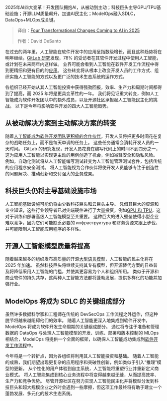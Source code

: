 
<!--
title: 2025年人工智能领域即将发生的四大变革
cover: https://cdn.thenewstack.io/media/2025/03/6997b47d-ai.jpg
summary: 2025年AI四大变革！开发团队拥抱AI，从被动到主动；科技巨头主导GPU/TPU基础设施；开源LLM质量飙升，加速AI民主化；ModelOps融入SDLC，DataOps+MLOps成关键。
-->

2025年AI四大变革！开发团队拥抱AI，从被动到主动；科技巨头主导GPU/TPU基础设施；开源LLM质量飙升，加速AI民主化；ModelOps融入SDLC，DataOps+MLOps成关键。

> 译自：[Four Transformational Changes Coming to AI in 2025](https://thenewstack.io/four-transformational-changes-coming-to-ai-in-2025/)
> 
> 作者：David DeSanto

在过去的两年里，人工智能在软件开发中的应用呈指数级增长，而且这种趋势将在明年继续。[GitLab 研究](https://learn.gitlab.com/devsecops-survey-2024/?utm_medium=sponsorship&utm_source=thenewstack&utm_campaign=eg_amer_comm_x_x_en_2025_predictions)发现，78% 的受访者在其软件开发过程中使用人工智能，或计划在未来两年内这样做。 业界可能会看到人工智能在软件开发工作流程中得到更精细和更有目的的[应用](https://thenewstack.io/ai/)。 这些转变将从根本上改变开发人员的工作方式、组织实施人工智能的方式以及更广泛的技术生态系统的运作方式。

各组织已经开始从其人工智能投资中获得强劲回报，效率、生产力和周期时间都得到了提高，而 2025 年将是更具变革性的一年。 我们将见证重大转变，例如人工智能成为软件开发团队中的额外成员，以及开源社区承担起人工智能民主化的挑战。 以下是今年将影响软件开发的四大人工智能趋势。

## 从被动解决方案到主动解决方案的转变

随着[人工智能成为软件开发团队更积极的合作伙伴](https://thenewstack.io/ai-engineering/)，开发人员将把更多时间花在复杂的战略任务上，而不是每天单调的任务上。 这些任务通常会消耗开发人员的一天时间。 GitLab 的研究发现，开发人员花费在编写代码上的时间不到四分之一，这为应用人工智能以实现更主动的用例创造了机会，例如减轻安全和隐私风险。 例如，自动化测试将从人工智能编写测试转变为人工智能管理测试套件，包括传统的应用程序安全测试。 将人工智能视为合作伙伴将使开发人员能够专注于创造性的问题解决、推动创新和交付强大的业务成果。

## 科技巨头仍将主导基础设施市场

人工智能基础设施可能仍将由少数科技巨头和云巨头主导。 凭借其巨大的资源和专业知识，这些行业领导者已对尖端硬件进行了大量投资，例如[GPU 和 TPU](https://thenewstack.io/how-the-google-coral-edge-platform-brings-the-power-of-ai-to-devices/)，这对于训练和部署高级人工智能模型至关重要。 这种巨大的进入壁垒使得小型企业难以竞争，因为它们可能缺乏必要的 инфраструктура 和财务资源来跟上步伐，并可能限制人工智能应用程序的多样性。

## 开源人工智能模型质量将提高

随着越来越多的组织发布高质量的开源[大型语言模型](https://roadmap.sh/guides/introduction-to-llms)，人工智能的民主化将在 2025 年加速。 虽然科技巨头将继续支持其专有模型，但开源替代方案的日益普及将降低采用人工智能的门槛，并使其更容易为个人和组织所用。 类似于开源和商业软件的持久共存，这两种人工智能方法都将蓬勃发展，提供多样化的功能并加强行业。

## ModelOps 将成为 SDLC 的关键组成部分

虽然许多数据科学家和工程师在传统的 DevSecOps 工作流程之外运作，但这种脱节将越来越阻碍他们的效率。 随着人工智能更深入地集成到软件开发中，ModelOps 将成为软件开发生命周期的关键组成部分。 通过将专注于准备和管理数据的 DataOps 与处理人工智能模型的开发、训练、部署和版本控制的 MLOps 相结合，ModelOps 将提供一个全面的框架，以确保人工智能成功集成到[软件开发工作流程](https://thenewstack.io/using-cursor-ai-as-part-of-your-development-workflow/)中。

今年将是一个转折点，因为各组织将利用其人工智能投资和基础。 随着人工智能的成熟，我们期望出现更复杂的应用程序和突破性创新，例如类似于引入“推理”模型的更新。 从个性化的用户体验到自主系统，人工智能将重塑行业并重新定义商业模式。 将人工智能集成到核心业务流程中将变得越来越无缝，从而提高效率、生产力和竞争优势。 尽管开源社区在努力实现人工智能民主化并将模型分发到科技巨头和超大规模企业之外时会遇到一些摩擦，但这项工作最终将有助于建立一个蓬勃发展、多元化的技术生态系统。